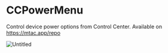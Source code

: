 # CCPowerMenu

Control device power options from Control Center. Available on https://mtac.app/repo

![Untitled](https://github.com/MTACS/CCPowerMenu/assets/13209789/53357e89-4395-4d3a-a516-427a2cfdd065)
